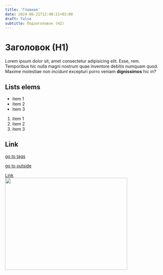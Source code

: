 ```yaml
---
title: 'Главная'
date: 2024-06-21T12:40:21+03:00
draft: false
subtitle: Подзаголовок (Н2)
---
```


# Заголовок (Н1)


Lorem ipsum dolor sit, amet consectetur adipisicing elit. Esse, rem. Temporibus hic nulla magni nostrum quae inventore debitis numquam quod. Maxime molestiae non *incidunt* excepturi porro veniam **dignissimos** hic in?

## Lists elems

- item 1
- item 2
- item 3

1. item 1
2. item 2
3. item 3

## Link

[go to tags](/tags)

[go to outside](https://google.com)


<div>
	<a class="btn btn-primary" href="#" role="button">Link</a>
</div>


<img src="https://images.ctfassets.net/wv75stsetqy3/18jOEJrhKM7WA81nkCKZV8/6f70df258ed1233d5c3a8e3f01298b06/Greece.jpg?q=60&fit=fill&fm=webp" style="width:400px; height:300px;">